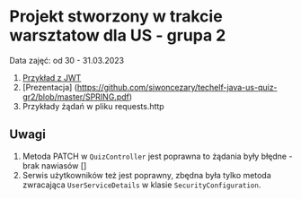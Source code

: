 # Projekt stworzony w trakcie warsztatow dla US - grupa 2 
Data zajęć: od 30 - 31.03.2023

1. [Przykład z JWT](https://github.com/siwoncezary/spring-jwt-example.git)
2. [Prezentacja] (https://github.com/siwoncezary/techelf-java-us-quiz-gr2/blob/master/SPRING.pdf)
3. Przykłady żądań w pliku requests.http

## Uwagi
1. Metoda PATCH w `QuizController` jest poprawna to żądania były błędne - brak nawiasów []
2. Serwis użytkowników też jest poprawny, zbędna była tylko metoda zwracająca `UserServiceDetails` w klasie `SecurityConfiguration`.
